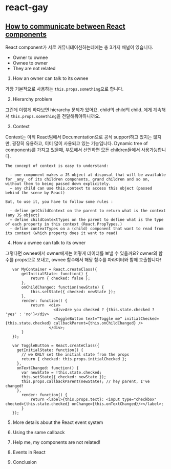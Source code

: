 # react-gay

## [How to communicate between React components](http://ctheu.com/2015/02/12/how-to-communicate-between-react-components/#child_to_parent)

React component가 서로 커뮤니테이션하는데에는 총 3가지 채널이 있습니다.
- Owner to ownee
- Ownee to owner
- They are not related


1. How an owner can talk to its ownee

 가장 기본적으로 사용하는 `this.props.something`으로 합니다. 

2. Hierarchy problem

 그런데 이렇게 하다보면 hierarchy 문제가 있어요. child의 child의 child..에게 계속해서 `this.props.something`을 전달해줘야하니까요.

3. Context

 Context는 아직 React팀에서 Documentation으로 공식 support하고 있지는 않지만, 굉장히 유용하고, 이미 많이 사용되고 있는 기능입니다. Dynamic tree of components를 가지고 있을때, 부모에서 선언하면 모든 children들에서 사용가능합니다.
  ```
  The concept of context is easy to understand:

    – one component makes a JS object at disposal that will be available for _any_ of its children components, grand children and so on, without them to being passed down explicitely.
    – any child can use this.context to access this object (passed behind the scene by React)

  But, to use it, you have to follow some rules :

    – define getChildContext on the parent to return what is the context (any JS object)
    – define childContextTypes on the parent to define what is the type of each property in this context (React.PropTypes.)
    – define contextTypes on a (child) component that want to read from its context (which property does it want to read)
  ```

4. How a ownee can talk to its owner

 그렇다면 ownee에서 owner에게는 어떻게 데이터를 보낼 수 있을까요?  owner의 함수를 props으로 보내고, ownee 함수에서 해당 함수를 파라미터와 함께 호출합니다!

 ```
    var MyContainer = React.createClass({
        getInitialState: function() {
            return { checked: false };
        },
        onChildChanged: function(newState) {
            this.setState({ checked: newState });
        },
        render: function() {
            return  <div>
                      <div>Are you checked ? {this.state.checked ? 'yes' : 'no'}</div>
                      <ToggleButton text="Toggle me" initialChecked={this.state.checked} callbackParent={this.onChildChanged} />
                    </div>;
        }
    });

    var ToggleButton = React.createClass({
      getInitialState: function() {
        // we ONLY set the initial state from the props
        return { checked: this.props.initialChecked };
      },
      onTextChanged: function() {
        var newState = !this.state.checked;
        this.setState({ checked: newState });
        this.props.callbackParent(newState); // hey parent, I've changed!
      },
        render: function() {
            return <label>{this.props.text}: <input type="checkbox" checked={this.state.checked} onChange={this.onTextChanged}/></label>;
        }
    });
 ```

5. More details about the React event system

6. Using the same callback

7. Help me, my components are not related!

8. Events in React

9. Conclusion


